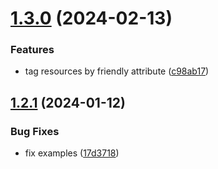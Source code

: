 # [1.3.0](https://github.com/commercelayer/commercelayer-cli-plugin-tags/compare/v1.2.1...v1.3.0) (2024-02-13)


### Features

* tag resources by friendly attribute ([c98ab17](https://github.com/commercelayer/commercelayer-cli-plugin-tags/commit/c98ab17b6219a2e037c2fe369039e49f66db887e))

## [1.2.1](https://github.com/commercelayer/commercelayer-cli-plugin-tags/compare/v1.2.0...v1.2.1) (2024-01-12)


### Bug Fixes

* fix examples ([17d3718](https://github.com/commercelayer/commercelayer-cli-plugin-tags/commit/17d371871af383a4e98cda1d3e6c68b64428eebd))
